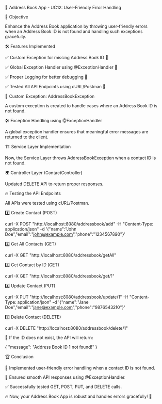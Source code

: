 📖 Address Book App - UC12: User-Friendly Error Handling

🎯 Objective

Enhance the Address Book application by throwing user-friendly errors when an Address Book ID is not found and handling such exceptions gracefully.

🛠️ Features Implemented

✅ Custom Exception for missing Address Book ID 🛑

✅ Global Exception Handler using @ExceptionHandler 🎯

✅ Proper Logging for better debugging 📜

✅ Tested All API Endpoints using cURL/Postman 🧪

📌 Custom Exception: AddressBookException

A custom exception is created to handle cases where an Address Book ID is not found.

🛠 Exception Handling using @ExceptionHandler

A global exception handler ensures that meaningful error messages are returned to the client.

🏗 Service Layer Implementation

Now, the Service Layer throws AddressBookException when a contact ID is not found.

🌍 Controller Layer (ContactController)

Updated DELETE API to return proper responses.

🔥 Testing the API Endpoints

All APIs were tested using cURL/Postman.

1️⃣ Create Contact (POST)

curl -X POST "http://localhost:8080/addressbook/add" -H "Content-Type: application/json" -d '{"name":"John Doe","email":"john@example.com","phone":"1234567890"}'

2️⃣ Get All Contacts (GET)

curl -X GET "http://localhost:8080/addressbook/getAll"

3️⃣ Get Contact by ID (GET)

curl -X GET "http://localhost:8080/addressbook/get/1"

4️⃣ Update Contact (PUT)

curl -X PUT "http://localhost:8080/addressbook/update/1" -H "Content-Type: application/json" -d '{"name":"Jane Doe","email":"jane@example.com","phone":"9876543210"}'

5️⃣ Delete Contact (DELETE)

curl -X DELETE "http://localhost:8080/addressbook/delete/1"

📌 If the ID does not exist, the API will return:

{
"message": "Address Book ID 1 not found!"
}

🏆 Conclusion

🎯 Implemented user-friendly error handling when a contact ID is not found.

🚀 Ensured smooth API responses using @ExceptionHandler.

✅ Successfully tested GET, POST, PUT, and DELETE calls.

🔥 Now, your Address Book App is robust and handles errors gracefully! 🎉